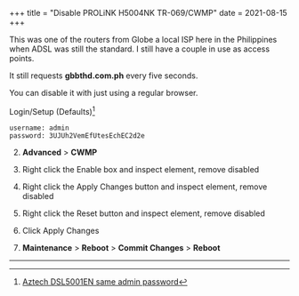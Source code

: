 +++
title = "Disable PROLiNK H5004NK TR-069/CWMP"
date = 2021-08-15
+++

This was one of the routers from Globe a local ISP here in the Philippines when ADSL was still the standard. I still have a couple in use as access points.

It still requests **gbbthd.com.ph** every five seconds.

You can disable it with just using a regular browser.

Login/Setup	 (Defaults)[^1]

```
username: admin
password: 3UJUh2VemEfUtesEchEC2d2e
```

2. **Advanced** > **CWMP**

3. Right click the Enable box and inspect element, remove disabled

4. Right click the Apply Changes button and inspect element, remove disabled

5. Right click the Reset button and inspect element, remove disabled

6. Click Apply Changes

7. **Maintenance** > **Reboot** > **Commit Changes** > **Reboot**

---

[^1]: [Aztech DSL5001EN same admin password](https://gist.github.com/pongstr/8168585#file-globebroadband-md)
